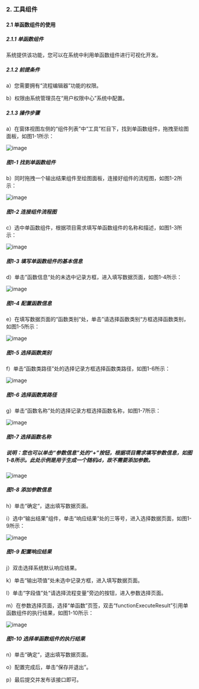 ### 2. 工具组件

#### 2.1 单函数组件的使用

##### 2.1.1 单函数组件

系统提供该功能，您可以在系统中利用单函数组件进行可视化开发。

##### 2.1.2 前提条件

a）您需要拥有“流程编辑器”功能的权限。

b）权限由系统管理员在“用户权限中心”系统中配置。

##### 2.1.3 操作步骤

a）在窗体视图左侧的“组件列表”中“工具”栏目下，找到单函数组件，拖拽至绘图面板，如图1-1所示：

![image](https://user-images.githubusercontent.com/79617492/180142485-5074ccf9-04b0-4fef-a420-b5b4106b9bc3.png)

##### 图1-1 找到单函数组件

b）同时拖拽一个输出结果组件至绘图面板，连接好组件的流程图，如图1-2所示：

![image](https://user-images.githubusercontent.com/79617492/180142496-1cff3817-b6d9-4738-98da-56095f776873.png)

##### 图1-2 连接组件流程图

c）选中单函数组件，根据项目需求填写单函数组件的名称和描述，如图1-3所示：

![image](https://user-images.githubusercontent.com/79617492/180142515-f4b1eb6a-b6c7-44c8-bb26-b7d71ec48d07.png)

##### 图1-3 填写单函数组件的基本信息

d）单击”函数信息“处的未选中记录方框，进入填写数据页面，如图1-4所示：

![image](https://user-images.githubusercontent.com/79617492/180142524-d9f248a7-6490-4dbe-a23d-2f7f9b6dea4f.png)

##### 图1-4 配置函数信息

e）在填写数据页面的“函数类别“处，单击”请选择函数类别“方框选择函数类别，如图1-5所示：

![image](https://user-images.githubusercontent.com/79617492/180142540-5b7e1597-82fa-49da-81e5-a38b8540f9fe.png)

##### 图1-5 选择函数类别

f）单击“函数类路径”处的选择记录方框选择函数类路径，如图1-6所示：

![image](https://user-images.githubusercontent.com/79617492/180142557-dc70e3b0-3e15-4974-95c3-ef296eb9870b.png)

##### 图1-6 选择函数类路径

g）单击“函数名称”处的选择记录方框选择函数名称，如图1-7所示：

![image](https://user-images.githubusercontent.com/79617492/180142575-2eecf4ed-bfe2-491b-bdd5-210ff003c9f2.png)

##### 图1-7 选择函数名称

##### 说明：您也可以单击“参数信息”处的“+”按钮，根据项目需求填写参数信息，如图1-8所示。此处示例是用于生成一个随机id，故不需要添加参数。

![image](https://user-images.githubusercontent.com/79617492/180142583-04e82364-9208-4e78-a2dd-a6d7181723b0.png)

##### 图1-8 添加参数信息

h）单击“确定“，退出填写数据页面。

i）选中“输出结果”组件，单击“响应结果”处的三等号，进入选择数据页面，如图1-9所示：

![image](https://user-images.githubusercontent.com/79617492/180142604-bc7f5042-b8a0-4c70-bfbb-bbe556a5137f.png)

##### 图1-9 配置响应结果

j）双击选择系统默认响应结果。

k）单击“输出项值”处未选中记录方框，进入填写数据页面。

l）单击“字段值”处“请选择流程变量”旁边的按钮，进入参数选择页面。

m）在参数选择页面，选择“单函数”页签，双击“functionExecuteResult”引用单函数组件的执行结果，如图1-10所示：

![image](https://user-images.githubusercontent.com/79617492/180142627-dea420f8-65d7-4904-9082-845aa2ff6124.png)

##### 图1-10 选择单函数组件的执行结果

n）单击“确定“，退出填写数据页面。

o）配置完成后，单击“保存并退出”。

p）最后提交并发布该接口即可。
